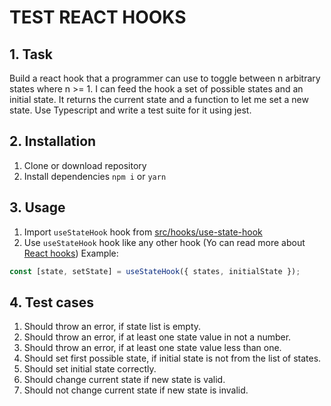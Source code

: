 # TEST REACT HOOKS
## 1. Task
Build a react hook that a programmer can use to toggle between n arbitrary states where n >= 1. I can feed the hook a set of possible states and an initial state. It returns the current state and a function to let me set a new state.
Use Typescript and write a test suite for it using jest.

## 2. Installation
1. Clone or download repository
2. Install dependencies `npm i` or `yarn`

## 3. Usage

1. Import `useStateHook` hook from [src/hooks/use-state-hook](src/hooks/use-state-hook.ts)
2. Use `useStateHook` hook like any other hook (Yo can read more about <a href="https://uk.reactjs.org/docs/hooks-reference.html">React hooks</a>)
Example:
```typescript
const [state, setState] = useStateHook({ states, initialState });
```

## 4. Test cases
1. Should throw an error, if state list is empty.
2. Should throw an error, if at least one state value in not a number.
3. Should throw an error, if at least one state value less than one.
4. Should set first possible state, if initial state is not from the list of states.
5. Should set initial state correctly.
6. Should change current state if new state is valid.
7. Should not change current state if new state is invalid.
